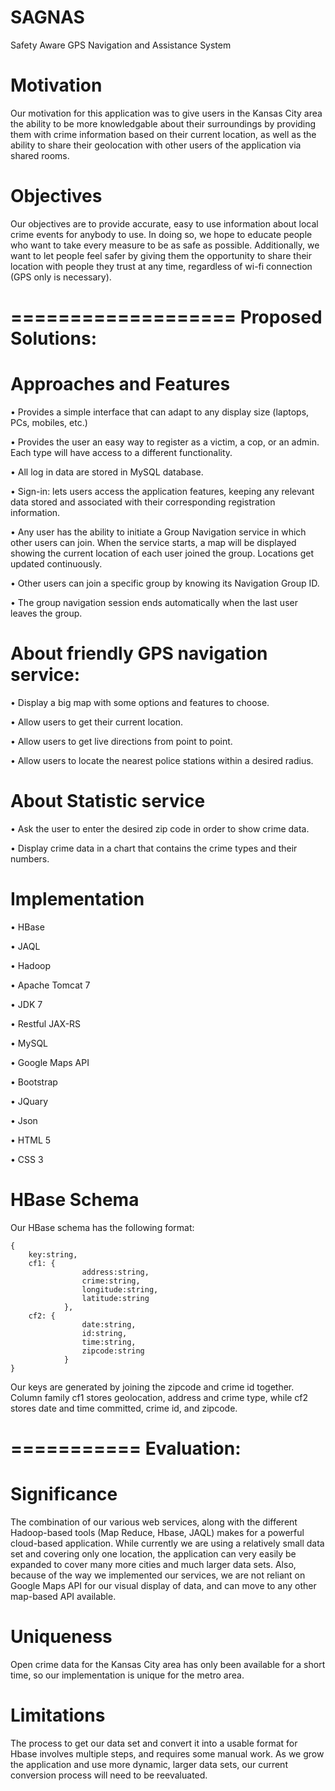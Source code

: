 SAGNAS
======

Safety Aware GPS Navigation and Assistance System

Motivation
==========

Our motivation for this application was to give users in the Kansas City area the ability to be more knowledgable about their surroundings by providing them with crime information based on their current location, as well as the ability to share their geolocation with other users of the application via shared rooms.

Objectives
==========

Our objectives are to provide accurate, easy to use information about local crime events for anybody to use. In doing so, we hope to educate people who want to take every measure to be as safe as possible. Additionally, we want to let people feel safer by giving them the opportunity to share their location with people they trust at any time, regardless of wi-fi connection (GPS only is necessary).


===================
Proposed Solutions:
===================


Approaches and Features
=======================

•	Provides a simple interface that can adapt to any display size (laptops, PCs, mobiles, etc.)

•	Provides the user an easy way to register as a victim, a cop, or an admin. Each type will have access to a different functionality.

•	All log in data are stored in MySQL database.

•	Sign-in: lets users access the application features, keeping any relevant data stored and associated with their corresponding registration information.

•	Any user has the ability to initiate a Group Navigation service in which other users can join. When the service starts, a map will be displayed showing the current location of each user joined the group. Locations get updated continuously.

•	Other users can join a specific group by knowing its Navigation Group ID.

•	The group navigation session ends automatically when the last user leaves the group.


About friendly GPS navigation service:
======================================

•	Display a big map with some options and features to choose.

•	Allow users to get their current location.

•	Allow users to get live directions from point to point.

•	Allow users to locate the nearest police stations within a desired radius.


About Statistic service
=======================

•	Ask the user to enter the desired zip code in order to show crime data.

•	Display crime data in a chart that contains the crime types and their numbers.


Implementation
==============

•	HBase

•	JAQL

•	Hadoop

•	Apache Tomcat 7

•	JDK 7

•	Restful JAX-RS

•	MySQL

•	Google Maps API

•	Bootstrap

•	JQuary

•	Json

•	HTML 5

•	CSS 3


HBase Schema
============

Our HBase schema has the following format: 
```
{ 
	key:string, 
	cf1: {
				address:string,
				crime:string,
				longitude:string,
				latitude:string				
			}, 
	cf2: {
				date:string,
				id:string,
				time:string,
				zipcode:string
			} 
}
```
Our keys are generated by joining the zipcode and crime id together. Column family cf1 stores geolocation, address and crime type, while cf2 stores date and time committed, crime id, and zipcode.


===========
Evaluation:
===========


Significance
============

The combination of our various web services, along with the different  Hadoop-based tools (Map Reduce, Hbase, JAQL) makes for a powerful cloud-based application. While currently we are using a relatively small data set and covering only one location, the application can very easily be expanded to cover many more cities and much larger data sets. Also, because of the way we implemented our services, we are not reliant on Google Maps API for our visual display of data, and can move to any other map-based API available.  


Uniqueness
==========

Open crime data for the Kansas City area has only been available for a short time, so our implementation is unique for the metro area. 

Limitations
===========

The process to get our data set and convert it into a usable format for Hbase involves multiple steps, and requires some manual work. As we grow the application and use more dynamic, larger data sets, our current conversion process will need to be reevaluated.
